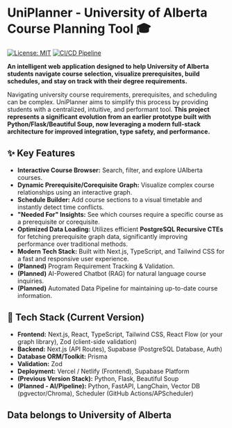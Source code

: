 # UniPlanner - University of Alberta Course Planning Tool 🎓

[![License: MIT](https://img.shields.io/badge/License-MIT-yellow.svg)](https://opensource.org/licenses/MIT)
[![CI/CD Pipeline](https://github.com/LawrenceVelilla/Uni-Planner-UCourseMap-/actions/workflows/test.yml/badge.svg)](https://github.com/LawrenceVelilla/Uni-Planner-UCourseMap-/actions/workflows/test.yml)

**An intelligent web application designed to help University of Alberta students navigate course selection, visualize prerequisites, build schedules, and stay on track with their degree requirements.**

Navigating university course requirements, prerequisites, and scheduling can be complex. UniPlanner aims to simplify this process by providing students with a centralized, intuitive, and performant tool. **This project represents a significant evolution from an earlier prototype built with Python/Flask/Beautiful Soup, now leveraging a modern full-stack architecture for improved integration, type safety, and performance.**

## ✨ Key Features

- **Interactive Course Browser:** Search, filter, and explore UAlberta courses.
- **Dynamic Prerequisite/Corequisite Graph:** Visualize complex course relationships using an interactive graph.
- **Schedule Builder:** Add course sections to a visual timetable and instantly detect time conflicts.
- **"Needed For" Insights:** See which courses require a specific course as a prerequisite or corequisite.
- **Optimized Data Loading:** Utilizes efficient **PostgreSQL Recursive CTEs** for fetching prerequisite graph data, significantly improving performance over traditional methods.
- **Modern Tech Stack:** Built with Next.js, TypeScript, and Tailwind CSS for a fast and responsive user experience.
- **(Planned)** Program Requirement Tracking & Validation.
- **(Planned)** AI-Powered Chatbot (RAG) for natural language course inquiries.
- **(Planned)** Automated Data Pipeline for maintaining up-to-date course information.

## 🚀 Tech Stack (Current Version)

- **Frontend:** Next.js, React, TypeScript, Tailwind CSS, React Flow (or your graph library), Zod (client-side validation)
- **Backend:** Next.js (API Routes), Supabase (PostgreSQL Database, Auth)
- **Database ORM/Toolkit:** Prisma
- **Validation:** Zod
- **Deployment:** Vercel / Netlify (Frontend), Supabase Platform
- **(Previous Version Stack):** Python, Flask, Beautiful Soup
- **(Planned - AI/Pipeline):** Python, FastAPI, LangChain, Vector DB (pgvector/Chroma), Scheduler (GitHub Actions/APScheduler)

## Data belongs to University of Alberta

